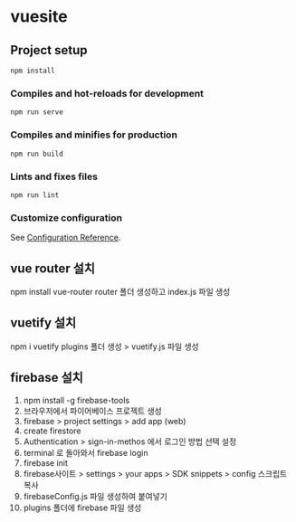 # vuesite

## Project setup
```
npm install
```

### Compiles and hot-reloads for development
```
npm run serve
```

### Compiles and minifies for production
```
npm run build
```

### Lints and fixes files
```
npm run lint
```

### Customize configuration
See [Configuration Reference](https://cli.vuejs.org/config/).

## vue router 설치
npm install vue-router
router 폴더 생성하고 index.js 파일 생성

## vuetify  설치
npm i vuetify
plugins 폴더 생성 > vuetify.js 파일 생성


## firebase 설치
1. npm install -g firebase-tools
2. 브라우저에서 파이어베이스 프로젝트 생성
3. firebase > project settings > add app (web)
4. create firestore
5. Authentication > sign-in-methos 에서 로그인 방법 선택 설정
6. terminal 로 돌아와서 firebase login
7. firebase init
8. firebase사이트 > settings > your apps > SDK snippets > config 스크립트 복사
9. firebaseConfig.js 파일 생성하여 붙여넣기
10. plugins 폴더에 firebase 파일 생성